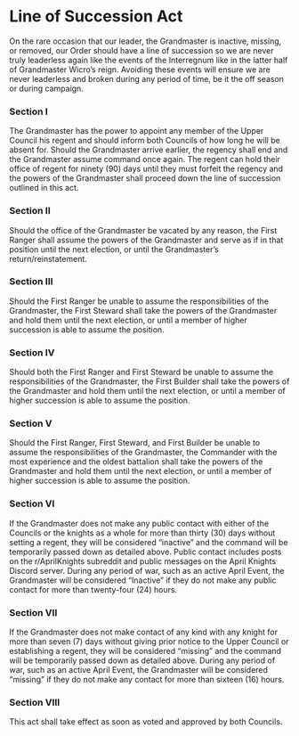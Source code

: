 [Bill number: 6-302]: #
[Author: Grandmaster Ghostise]: #
[Author: Commander Fanboy]: #
[Proposed Date: 12/18/2018]: #
[Passed Date: 1/3/2019]: #

# Line of Succession Act
On the rare occasion that our leader, the Grandmaster is inactive, missing, or removed, our Order should have a line of succession so we are never truly leaderless again like the events of the Interregnum like in the latter half of Grandmaster Wicro’s reign. Avoiding these events will ensure we are never leaderless and broken during any period of time, be it the off season or during campaign.

### Section I
The Grandmaster has the power to appoint any member of the Upper Council his regent and should inform both Councils of how long he will be absent for. Should the Grandmaster arrive earlier, the regency shall end and the Grandmaster assume command once again. The regent can hold their office of regent for ninety (90) days until they must forfeit the regency and the powers of the Grandmaster shall proceed down the line of succession outlined in this act.

### Section II
Should the office of the Grandmaster be vacated by any reason, the First Ranger shall assume the powers of the Grandmaster and serve as if in that position until the next election, or until the Grandmaster’s return/reinstatement.

### Section III
Should the First Ranger be unable to assume the responsibilities of the Grandmaster, the First Steward shall take the powers of the Grandmaster and hold them until the next election, or until a member of higher succession is able to assume the position.

### Section IV
Should both the First Ranger and First Steward be unable to assume the responsibilities of the Grandmaster, the First Builder shall take the powers of the Grandmaster and hold them until the next election, or until a member of higher succession is able to assume the position.

### Section V
Should the First Ranger, First Steward, and First Builder be unable to assume the responsibilities of the Grandmaster, the Commander with the most experience and the oldest battalion shall take the powers of the Grandmaster and hold them until the next election, or until a member of higher succession is able to assume the position.

### Section VI
If the Grandmaster does not make any public contact with either of the Councils or the knights as a whole for more than thirty (30) days without setting a regent, they will be considered “inactive” and the command will be temporarily passed down as detailed above. Public contact includes posts on the r/AprilKnights subreddit and public messages on the April Knights Discord server. During any period of war, such as an active April Event, the Grandmaster will be considered “Inactive” if they do not make any public contact for more than twenty-four (24) hours.

### Section VII
If the Grandmaster does not make contact of any kind with any knight for more than seven (7) days without giving prior notice to the Upper Council or establishing a regent, they will be considered “missing” and the command will be temporarily passed down as detailed above. During any period of war, such as an active April Event, the Grandmaster will be considered “missing” if they do not make any contact for more than sixteen (16) hours.

### Section VIII
This act shall take effect as soon as voted and approved by both Councils.

